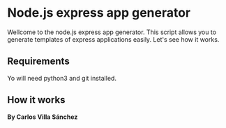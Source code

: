 # Node.js express app generator

Wellcome to the node.js express app generator. This script allows you to generate templates of express applications easily. Let's see how it works.

## Requirements
Yo will need python3 and git installed.

## How it works


**By Carlos Villa Sánchez**